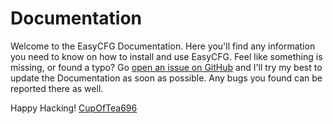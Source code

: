 # Documentation

Welcome to the EasyCFG Documentation. Here you'll find any information you need to know on how to install and use EasyCFG. Feel like something is missing, or found a typo? Go [open an issue on GitHub](https://github.com/CupOfTea696/EasyCFG/issues) and I'll try my best to update the Documentation as soon as possible. Any bugs you found can be reported there as well.

Happy Hacking!
[CupOfTea696](http://tiny.cc/cot696)
